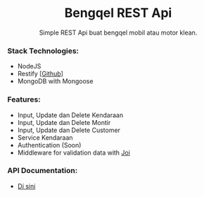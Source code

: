 <h1 align="center">Bengqel REST Api</h1>
<p align="center">Simple REST Api buat bengqel mobil atau motor klean.</p>

### Stack Technologies:
* NodeJS
* Restify [[Github](https://github.com/restify/node-restify)]
* MongoDB with Mongoose

### Features:
* Input, Update dan Delete Kendaraan
* Input, Update dan Delete Montir
* Input, Update dan Delete Customer
* Service Kendaraan
* Authentication (Soon)
* Middleware for validation data with [Joi](https://github.com/hapijs/joi)

### API Documentation:
* [Di sini](https://documenter.getpostman.com/view/2177497/RzthQApP#ee9c1306-b4cf-4cf9-9c11-d50f6f63fbb9)
